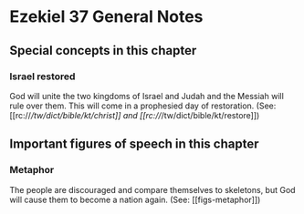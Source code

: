 # Ezekiel 37 General Notes
## Special concepts in this chapter

### Israel restored
God will unite the two kingdoms of Israel and Judah and the Messiah will rule over them. This will come in a prophesied day of restoration. (See: [[rc://*/tw/dict/bible/kt/christ]] and [[rc://*/tw/dict/bible/kt/restore]])

## Important figures of speech in this chapter

### Metaphor

The people are discouraged and compare themselves to skeletons, but God will cause them to become a nation again. (See: [[figs-metaphor]])